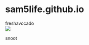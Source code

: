 # sam5life.github.io
freshavocado
<br><img src="https://i.pinimg.com/736x/3c/d4/80/3cd4801c2da3b35a95a8d1b402a7684f.jpg">
<p>snoot</p>
